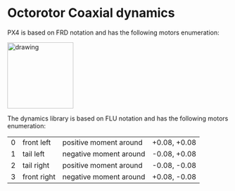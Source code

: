 # Octorotor Coaxial dynamics

PX4 is based on FRD notation and has the following motors enumeration:

<img src="https://dev.px4.io/master/assets/airframes/types/OctoRotorXCoaxial.svg" alt="drawing" width="150">

The dynamics library is based on FLU notation and has the following motors enumeration:

|||||
|-|-|-|-|
| 0 | front left  | positive moment around | +0.08, +0.08
| 1 | tail left   | negative moment around | -0.08, +0.08
| 2 | tail right  | positive moment around | -0.08, -0.08
| 3 | front right | negative moment around | +0.08, -0.08
